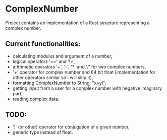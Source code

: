 # ComplexNumber
Project contains an implementation of a Rust structure representing a complex number.

## Current functionalities:
* calculating modulus and argument of a number,
* logical operators '==' and '!=',
* arithmetic operators '+', '-', '*' and '/' for two complex numbers,
* '+' operator for complex number and 64 bit float (implementation for other operators similar so I will skip it),
* formatting ComplexNumber to String: "x+yi",
* getting input from a user for a complex number with negative imaginary part,
* reading complex data.

## TODO:
* '!' (or other) operator for conjugation of a given number,
* generic type instead of float.
